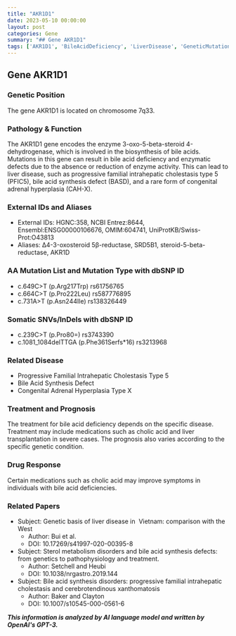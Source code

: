 ```yaml
---
title: "AKR1D1"
date: 2023-05-10 00:00:00
layout: post
categories: Gene
summary: "## Gene AKR1D1"
tags: ['AKR1D1', 'BileAcidDeficiency', 'LiverDisease', 'GeneticMutation', 'CholicAcid', 'Treatment', 'Prognosis', 'SterolMetabolismDisorders']
---
```


## Gene AKR1D1

### Genetic Position
The gene AKR1D1 is located on chromosome 7q33.

### Pathology & Function
The AKR1D1 gene encodes the enzyme 3-oxo-5-beta-steroid 4-dehydrogenase, which is involved in the biosynthesis of bile acids. Mutations in this gene can result in bile acid deficiency and enzymatic defects due to the absence or reduction of enzyme activity. This can lead to liver disease, such as progressive familial intrahepatic cholestasis type 5 (PFIC5), bile acid synthesis defect (BASD), and a rare form of congenital adrenal hyperplasia (CAH-X). 

### External IDs and Aliases
- External IDs: HGNC:358, NCBI Entrez:8644, Ensembl:ENSG00000106676, OMIM:604741, UniProtKB/Swiss-Prot:O43813
- Aliases: Δ4-3-oxosteroid 5β-reductase, SRD5B1, steroid-5-beta-reductase, AKR1D

### AA Mutation List and Mutation Type with dbSNP ID
- c.649C>T (p.Arg217Trp) rs61756765
- c.664C>T (p.Pro222Leu) rs587776895
- c.731A>T (p.Asn244Ile) rs138326449

### Somatic SNVs/InDels with dbSNP ID
- c.239C>T (p.Pro80=) rs3743390
- c.1081_1084delTTGA (p.Phe361Serfs*16) rs3213968

### Related Disease
- Progressive Familial Intrahepatic Cholestasis Type 5
- Bile Acid Synthesis Defect 
- Congenital Adrenal Hyperplasia Type X

### Treatment and Prognosis 
The treatment for bile acid deficiency depends on the specific disease. Treatment may include medications such as cholic acid and liver transplantation in severe cases. The prognosis also varies according to the specific genetic condition.

### Drug Response
Certain medications such as cholic acid may improve symptoms in individuals with bile acid deficiencies.

### Related Papers
- Subject: Genetic basis of liver disease in  Vietnam: comparison with the West
  - Author: Bui et al.
  - DOI: 10.17269/s41997-020-00395-8
- Subject: Sterol metabolism disorders and bile acid synthesis defects: from genetics to pathophysiology and treatment.
  - Author: Setchell and Heubi
  - DOI: 10.1038/nrgastro.2019.144
- Subject: Bile acid synthesis disorders: progressive familial intrahepatic cholestasis and cerebrotendinous xanthomatosis
  - Author: Baker and Clayton
  - DOI: 10.1007/s10545-000-0561-6

**_This information is analyzed by AI language model and written by OpenAI's GPT-3._**